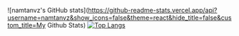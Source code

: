 ![namtanvz's GitHub stats](https://github-readme-stats.vercel.app/api?username=namtanvz&show_icons=false&theme=react&hide_title=false&custom_title=My Github Stats)
[![Top Langs](https://github-readme-stats.vercel.app/api/top-langs/?username=namtanvz&theme=react&hide_title=true&layout=default)](https://github.com/anuraghazra/github-readme-stats)




<!---
namtanvz/namtanvz is a ✨ special ✨ repository because its `README.md` (this file) appears on your GitHub profile.
You can click the Preview link to take a look at your changes.
--->
